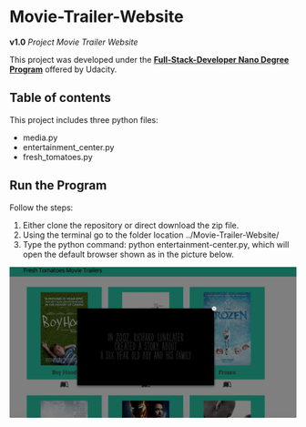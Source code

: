 # Movie-Trailer-Website
**v1.0** *Project Movie Trailer Website*

This project was developed under the [**Full-Stack-Developer Nano Degree Program**](https://www.udacity.com/course/nd004) offered by Udacity.

**Table of contents**
-----------------------------------------------------------
This project includes three python files: 

- media.py
- entertainment_center.py 
- fresh_tomatoes.py

Run the Program
------------------------
Follow the steps:
  1. Either clone the repository or direct download the zip file.
  2. Using the terminal go to the folder location ../Movie-Trailer-Website/
  3. Type the python command: python entertainment-center.py, which will open the default browser shown as in the picture below.
  
 
![alt text](https://github.com/biratrai/Movie-Trailer-Website/blob/master/Success%20scenario/Screen%20Shot%202015-03-13%20at%2012.18.10%20PM.png)  






